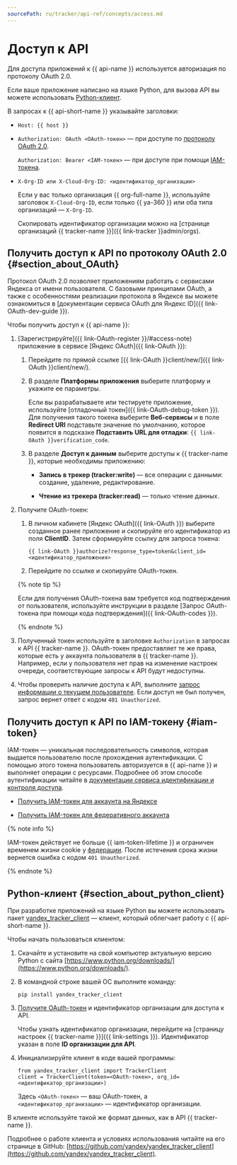 ```yaml
---
sourcePath: ru/tracker/api-ref/concepts/access.md
---
```

# Доступ к API

Для доступа приложений к {{ api-name }} используется авторизация по протоколу OAuth 2.0.

Если ваше приложение написано на языке Python, для вызова API вы можете использовать [Python-клиент](#section_about_python_client).

В запросах к {{ api-short-name }} указывайте заголовки:

* `Host: {{ host }}`

* `Authorization: OAuth <OAuth-токен>` — при доступе по [протоколу OAuth 2.0](#section_about_OAuth).

  `Authorization: Bearer <IAM-токен>` — при доступе при помощи [IAM-токена](#iam-token).

* `X-Org-ID или X-Cloud-Org-ID: <идентификатор_организации>`

   Если у вас только организация {{ org-full-name }}, используйте заголовок `X-Cloud-Org-ID`, если только {{ ya-360 }} или оба типа организаций — `X-Org-ID`.

  
   Скопировать идентификатор организации можно на [странице организаций {{ tracker-name }}]({{ link-tracker }}admin/orgs).
    

## Получить доступ к API по протоколу OAuth 2.0 {#section_about_OAuth}

Протокол OAuth 2.0 позволяет приложениям работать с сервисами Яндекса от имени пользователя. С базовыми принципами OAuth, а также с особенностями реализации протокола в Яндексе вы можете ознакомиться в [документации сервиса OAuth для Яндекс ID]({{ link-OAuth-dev-guide }}).

Чтобы получить доступ к {{ api-name }}:


1. [Зарегистрируйте]({{ link-OAuth-register }}/#access-note) приложение в сервисе [Яндекс OAuth]({{ link-OAuth }}):

   1. Перейдите по прямой ссылке [{{ link-OAuth }}client/new/]({{ link-OAuth }}client/new/).

   1. В разделе **Платформы приложения** выберите платформу и укажите ее параметры.

      Если вы разрабатываете или тестируете приложение, используйте [отладочный токен]({{ link-OAuth-debug-token }}). Для получения такого токена выберите **Веб-сервисы** и в поле **Redirect URI** подставьте значение по умолчанию, которое появится в подсказке **Подставить URL для отладки**: `{{ link-OAuth }}verification_code`.

   1. В разделе **Доступ к данным** выберите доступы к {{ tracker-name }}, которые необходимы приложению:

      * **Запись в трекер (tracker:write)** — все операции с данными: создание, удаление, редактирование.
   
      * **Чтение из трекера (tracker:read)** — только чтение данных.

1. Получите OAuth-токен:
      
   1. В личном кабинете [Яндекс OAuth]({{ link-OAuth }}) выберите созданное ранее приложение и скопируйте его идентификатор из поля **ClientID**. Затем сформируйте ссылку для запроса токена:
      
      ```
      {{ link-OAuth }}authorize?response_type=token&client_id=<идентификатор_приложения>
      ```
  
   1. Перейдите по ссылке и скопируйте OAuth-токен.

   {% note tip %}

   Если для получения OAuth-токена вам требуется код подтверждения от пользователя, используйте инструкции в разделе [Запрос OAuth-токена при помощи кода подтверждения]({{ link-OAuth-codes }}).

   {% endnote %}


1. Полученный токен используйте в заголовке `Authorization` в запросах к API {{ tracker-name }}. OAuth-токен предоставляет те же права, которые есть у аккаунта пользователя в {{ tracker-name }}. Например, если у пользователя нет прав на изменение настроек очереди, соответствующие запросы к API будут недоступны.

1. Чтобы проверить наличие доступа к API, выполните [запрос информации о текущем пользователе](../get-user-info.md).
   Если доступ не был получен, запрос вернет ответ с кодом `401 Unauthorized`.


## Получить доступ к API по IAM-токену {#iam-token}

IAM-токен — уникальная последовательность символов, которая выдается пользователю после прохождения аутентификации. С помощью этого токена пользователь авторизуется в {{ api-name }} и выполняет операции с ресурсами. Подробнее об этом способе аутентификации читайте в [документации сервиса идентификации и контроля доступа](../../iam/concepts/authorization/iam-token.md).

* [Получить IAM-токен для аккаунта на Яндексе](../../iam/operations/iam-token/create.md)

* [Получить IAM-токен для федеративного аккаунта](../../iam/operations/iam-token/create-for-federation.md)

{% note info %}

IAM-токен действует не больше {{ iam-token-lifetime }} и ограничен временем жизни cookie у [федерации](../../organization/concepts/add-federation.md). После истечения срока жизни вернется ошибка с кодом `401 Unauthorized`.

{% endnote %}


## Python-клиент {#section_about_python_client}

При разработке приложений на языке Python вы можете использовать пакет [yandex_tracker_client](https://github.com/yandex/yandex_tracker_client) — клиент, который облегчает работу с {{ api-short-name }}.

Чтобы начать пользоваться клиентом:

1. Скачайте и установите на свой компьютер актуальную версию Python с сайта [https://www.python.org/downloads/](https://www.python.org/downloads/).

1. В командной строке вашей ОС выполните команду:
    

    ```
    pip install yandex_tracker_client
    ```

    

1. [Получите OAuth-токен](#section_about_OAuth) и идентификатор организации для доступа к API.

   Чтобы узнать идентификатор организации, перейдите на [страницу настроек {{ tracker-name }}]({{ link-settings }}). Идентификатор указан в поле **ID организации для API**.

1. Инициализируйте клиент в коде вашей программы:

    ```
    from yandex_tracker_client import TrackerClient
    client = TrackerClient(token=<OAuth-токен>, org_id=<идентификатор_организации>)
    ```

    Здесь `<OAuth-токен>` — ваш OAuth-токен, а `<идентификатор_организации>` — идентификатор организации.

В клиенте используйте такой же формат данных, как в API {{ tracker-name }}.

Подробнее о работе клиента и условиях использования читайте на его странице в GitHub: [https://github.com/yandex/yandex_tracker_client](https://github.com/yandex/yandex_tracker_client).

